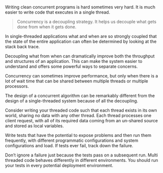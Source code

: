 Writing clean concurrent programs is hard sometimes very hard. It is much easier to write code that executes in a single thread.

> Concurrency is a decoupling strategy. It helps us decouple what gets done from when it gets done. 

In single-threaded applications what and when are so strongly coupled that the state of the entire application can often be determined by looking at the stack back trace.

Decoupling what from when can dramatically improve both the throughput and structures of an application. This can make the system easier to understand and offers some powerful ways to separate concerns.

Concurrency can sometimes improve performance, but only when there is a lot of wait time that can be shared between multiple threads or multiple processors.

The design of a concurrent algorithm can be remarkably different from the design of a single-threaded system because of all the decoupling.

Consider writing your threaded code such that each thread exists in its own world, sharing no data with any other thread. Each thread processes one client request, with all of its required data coming from an un-shared source and stored as local variables.

Write tests that have the potential to expose problems and then run them frequently, with different programmatic configurations and system configurations and load. If tests ever fail, track down the failure.

Don’t ignore a failure just because the tests pass on a subsequent run. Multi threaded code behaves differently in different environments. You should run your tests in every
potential deployment environment.
